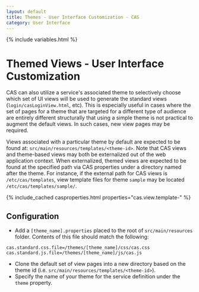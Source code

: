 ```yaml
---
layout: default
title: Themes - User Interface Customization - CAS
category: User Interface
---
```


{% include variables.html %}

# Themed Views - User Interface Customization

CAS can also utilize a service's associated theme to selectively choose which set of UI views will be used to generate 
the standard views (`login/casLoginView.html`, etc). This is especially useful in cases where the set of pages for a theme that are targeted
for a different type of audience are entirely different structurally that using a simple theme is not practical 
to augment the default views. In such cases, new view pages may be required.

Views associated with a particular theme by default are expected to be found at: `src/main/resources/templates/<theme-id>`. Note that CAS 
views and theme-based views may both be externalized out of the web application context. When externalized, themed 
views are expected to be found at the specified path via CAS properties under a 
directory named after the theme. For instance, if the external path for CAS views is `/etc/cas/templates`, view template files for 
theme `sample` may be located `/etc/cas/templates/sample/`.

{% include_cached casproperties.html properties="cas.view.template-" %}

## Configuration

- Add a `[theme_name].properties` placed to the root of `src/main/resources` folder. Contents of this file should match the following:

```properties
cas.standard.css.file=/themes/[theme_name]/css/cas.css
cas.standard.js.file=/themes/[theme_name]/js/cas.js
```

- Clone the default set of view pages into a new directory based on the theme id (i.e. `src/main/resources/templates/<theme-id>`).
- Specify the name of your theme for the service definition under the `theme` property.
